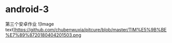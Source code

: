 # android-3
第三个安卓作业
![Image text]https://github.com/chubenwuxia/pitcure/blob/master/TIM%E5%9B%BE%E7%89%8720180404201503.png
